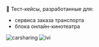 
📝 Тест-кейсы, разработанные для:

- сервиса заказа транспорта
- блока онлайн-кинотеатра

![carsharing](https://img.shields.io/badge/carsharing-FFDAB9?style=for-the-badge&logo=carsharing&logoColor=136be1)
![ivi](https://img.shields.io/badge/ivi-FF1493?style=for-the-badge&logo=ivi&logoColor=FFFFFF)
